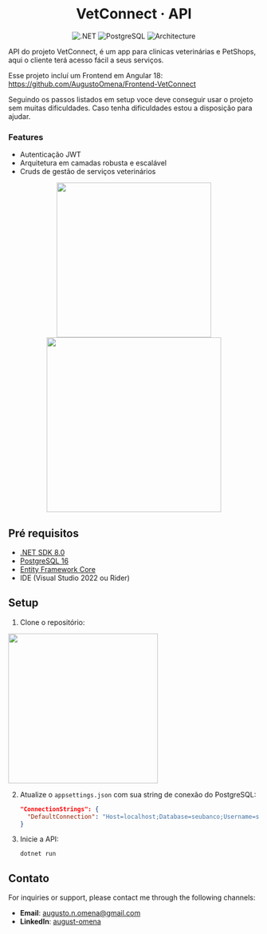 <h1 align="center">VetConnect · API</h1>

<p align="center">
  <img src="https://img.shields.io/badge/.NET-8.0-blue" alt=".NET">
  <img src="https://img.shields.io/badge/PostgreSQL-16-blue" alt="PostgreSQL">
  <img src="https://img.shields.io/badge/Architecture-Layered-orange" alt="Architecture">
</p>

API do projeto VetConnect, é um app para clinicas veterinárias e PetShops, aqui o cliente terá acesso fácil a seus serviços.

Esse projeto incluí um Frontend em Angular 18: https://github.com/AugustoOmena/Frontend-VetConnect

Seguindo os passos listados em setup voce deve conseguir usar o projeto sem muitas dificuldades. Caso tenha dificuldades estou a disposição para ajudar.

### Features
- Autenticação JWT
- Arquitetura em camadas robusta e escalável
- Cruds de gestão de serviços veterinários

<div align="center">
  <img src="https://github.com/user-attachments/assets/a5a6dddc-9fcb-4468-b759-eb125ceebba8" width="310" />

  <img src="https://github.com/user-attachments/assets/1f80fb74-2978-44c7-ae41-c58c4c6a9c10" width="350" />

</div>

## Pré requisitos

- [.NET SDK 8.0](https://dotnet.microsoft.com/download)
- [PostgreSQL 16](https://www.postgresql.org/download/)
- [Entity Framework Core](https://docs.microsoft.com/en-us/ef/core/)
- IDE (Visual Studio 2022 ou Rider)

## Setup

1. Clone o repositório:
<img src="https://github.com/user-attachments/assets/0fd91b2f-7440-4958-9f55-fc8006c8b50e" width="300" />

2. Atualize o `appsettings.json` com sua string de conexão do PostgreSQL:

   ```json
   "ConnectionStrings": {
     "DefaultConnection": "Host=localhost;Database=seubanco;Username=seuusuario;Password=suasenha"
   }

3. Inicie a API:
   
       dotnet run

## Contato

For inquiries or support, please contact me through the following channels:

- **Email**: augusto.n.omena@gmail.com
- **LinkedIn**: [august-omena](https://www.linkedin.com/in/augusto-omena/)

